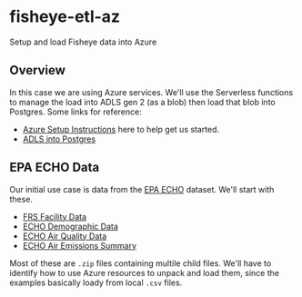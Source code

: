 # fisheye-etl-az
Setup and load Fisheye data into Azure

## Overview

In this case we are using Azure services.  We'll use the Serverless functions to manage the load into ADLS gen 2 (as a blob) then load that blob into Postgres.  Some links for reference:
* [Azure Setup Instructions](https://docs.microsoft.com/en-us/azure/developer/python/tutorial-deploy-serverless-cloud-etl-01) here to help get us started.
* [ADLS into Postgres](https://docs.microsoft.com/en-us/azure/data-factory/connector-azure-database-for-postgresql?tabs=data-factory)


## EPA ECHO Data
Our initial use case is data from the [EPA ECHO](https://echo.epa.gov/tools/data-downloads#exporter) dataset.  We'll start with these.
* [FRS Facility Data](https://echo.epa.gov/tools/data-downloads/frs-download-summary)
* [ECHO Demographic Data](https://echo.epa.gov/tools/data-downloads/demographic-download-summary)
* [ECHO Air Quality Data](https://echo.epa.gov/tools/data-downloads/icis-air-download-summary)
* [ECHO Air Emissions Summary](https://echo.epa.gov/tools/data-downloads/air-emissions-download-summary)

Most of these are `.zip` files containing multile child files.  We'll have to identify how to use Azure resources to unpack and load them, since the examples basically loady from local `.csv` files.
